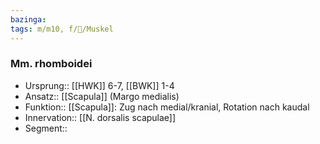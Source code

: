 ```yaml
---
bazinga: 
tags: m/m10, f/🦴/Muskel
---
```

### Mm. rhomboidei
- Ursprung:: [[HWK]] 6-7, [[BWK]] 1-4
- Ansatz:: [[Scapula]] (Margo medialis)
- Funktion:: [[Scapula]]: Zug nach medial/kranial, Rotation nach kaudal
- Innervation:: [[N. dorsalis scapulae]]
- Segment:: 